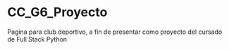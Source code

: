# CC_G6_Proyecto
Pagina para club deportivo, a fin de presentar como proyecto del cursado de Full Stack Python
